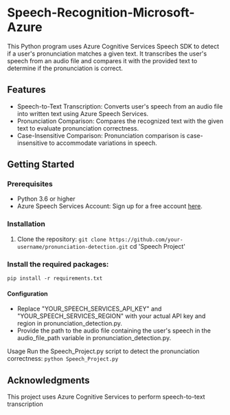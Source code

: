# Speech-Recognition-Microsoft-Azure
 This Python program uses Azure Cognitive Services Speech SDK to detect if a user's pronunciation matches a given text. It transcribes the user's speech from an audio file and compares it with the provided text to determine if the pronunciation is correct. 

## Features

- Speech-to-Text Transcription: Converts user's speech from an audio file into written text using Azure Speech Services.
- Pronunciation Comparison: Compares the recognized text with the given text to evaluate pronunciation correctness.
- Case-Insensitive Comparison: Pronunciation comparison is case-insensitive to accommodate variations in speech.

## Getting Started

### Prerequisites

- Python 3.6 or higher
- Azure Speech Services Account: Sign up for a free account [here](https://azure.microsoft.com/en-us/free/cognitive-services/).

### Installation

1. Clone the repository:
`git clone https://github.com/your-username/pronunciation-detection.git`
cd 'Speech Project'

### Install the required packages:
`pip install -r requirements.txt`

#### Configuration
- Replace "YOUR_SPEECH_SERVICES_API_KEY" and "YOUR_SPEECH_SERVICES_REGION" with your actual API key and region in pronunciation_detection.py.
- Provide the path to the audio file containing the user's speech in the audio_file_path variable in pronunciation_detection.py.

Usage
Run the Speech_Project.py script to detect the pronunciation correctness:
`python Speech_Project.py`


## Acknowledgments
This project uses Azure Cognitive Services to perform speech-to-text transcription

